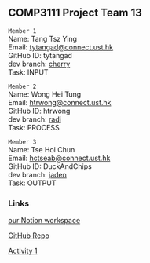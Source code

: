 ## COMP3111 Project Team 13

`Member 1`  
Name: Tang Tsz Ying  
Email: tytangad@connect.ust.hk  
GitHub ID: tytangad  
dev branch: [cherry](https://github.com/htrwong/COMP3111-Team13/tree/cherry)  
Task: INPUT  

`Member 2`  
Name: Wong Hei Tung  
Email: htrwong@connect.ust.hk  
GitHub ID: htrwong  
dev branch: [radi](https://github.com/htrwong/COMP3111-Team13/tree/radi)  
Task: PROCESS  

`Member 3`  
Name: Tse Hoi Chun  
Email: hctseab@connect.ust.hk  
GitHub ID: DuckAndChips  
dev branch: [jaden](https://github.com/htrwong/COMP3111-Team13/tree/jaden)  
Task: OUTPUT  

### Links
[our Notion workspace](https://www.notion.so/COMP3111-Project-G-13-b5bb40dfee6449b2b316ab9311e82ba5)

[GitHub Repo](https://github.com/htrwong/COMP3111-Team13)

[Activity 1](https://drive.google.com/file/d/18_XIcYVOiL3CGjXKXjbUr1nTVjeN0Q_y/view)
